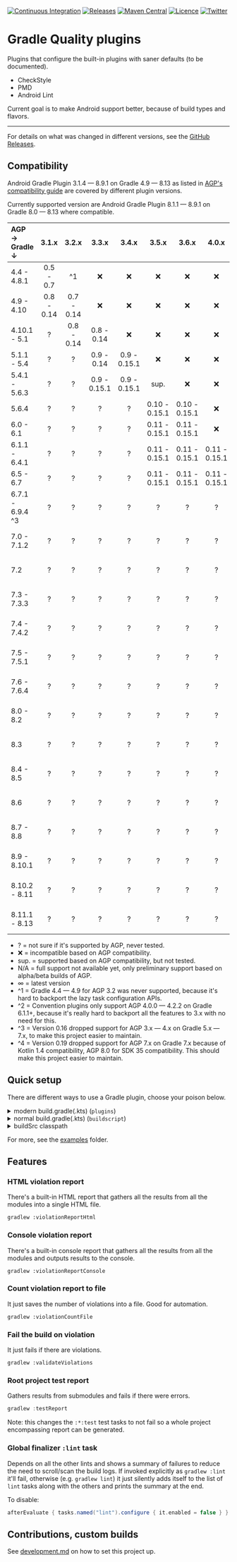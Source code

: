 [![Continuous Integration](https://github.com/TWiStErRob/net.twisterrob.gradle/actions/workflows/CI.yml/badge.svg)](https://github.com/TWiStErRob/net.twisterrob.gradle/actions/workflows/CI.yml)
[![Releases](https://img.shields.io/github/v/release/twisterrob/net.twisterrob.gradle)](
https://github.com/TWiStErRob/net.twisterrob.gradle/releases)
[![Maven Central](https://img.shields.io/maven-central/v/net.twisterrob.gradle/twister-quality)](
https://search.maven.org/search?q=g:net.twisterrob.gradle)
[![Licence](https://img.shields.io/github/license/twisterrob/net.twisterrob.gradle)](
https://github.com/TWiStErRob/net.twisterrob.gradle/blob/main/LICENCE)
[![Twitter](https://img.shields.io/twitter/follow/twisterrob?style=social)](
https://twitter.com/twisterrob)

# Gradle Quality plugins

Plugins that configure the built-in plugins with saner defaults (to be documented).
 * CheckStyle
 * PMD
 * Android Lint

Current goal is to make Android support better, because of build types and flavors.

---

For details on what was changed in different versions, see the [GitHub Releases](https://github.com/TWiStErRob/net.twisterrob.gradle/releases).

## Compatibility

Android Gradle Plugin 3.1.4 — 8.9.1 on Gradle 4.9 — 8.13 as listed in
[AGP's compatibility guide](https://developer.android.com/studio/releases/gradle-plugin#updating-gradle)
are covered by different plugin versions.

Currently supported version are Android Gradle Plugin 8.1.1 — 8.9.1 on Gradle 8.0 — 8.13 where compatible.

| AGP →<br/>Gradle ↓ |   3.1.x    |   3.2.x    |    3.3.x     |    3.4.x     |     3.5.x     |     3.6.x     |     4.0.x     |     4.1.x     |   4.2.x ^3    |    7.0.x    |    7.1.x    |    7.2.x    |    7.3.x    |  7.4.x ^4   |  8.0.x ^4   |  8.1.x   |  8.2.x   |  8.3.x   |  8.4.x   |  8.5.x   |  8.6.x   |  8.7.x   |  8.8.x   |  8.9.x   |
|:-------------------|:----------:|:----------:|:------------:|:------------:|:-------------:|:-------------:|:-------------:|:-------------:|:-------------:|:-----------:|:-----------:|:-----------:|:-----------:|:-----------:|:-----------:|:--------:|:--------:|:--------:|:--------:|:--------:|:--------:|:--------:|:--------:|:--------:|
| 4.4 - 4.8.1        | 0.5 - 0.7  |     ^1     |      ❌       |      ❌       |       ❌       |       ❌       |       ❌       |       ❌       |       ❌       |      ❌      |      ❌      |      ❌      |      ❌      |      ❌      |      ❌      |    ❌     |    ❌     |    ❌     |    ❌     |    ❌     |    ❌     |    ❌     |    ❌     |    ❌     |
| 4.9 - 4.10         | 0.8 - 0.14 | 0.7 - 0.14 |      ❌       |      ❌       |       ❌       |       ❌       |       ❌       |       ❌       |       ❌       |      ❌      |      ❌      |      ❌      |      ❌      |      ❌      |      ❌      |    ❌     |    ❌     |    ❌     |    ❌     |    ❌     |    ❌     |    ❌     |    ❌     |    ❌     |
| 4.10.1 - 5.1       |     ?      | 0.8 - 0.14 |  0.8 - 0.14  |      ❌       |       ❌       |       ❌       |       ❌       |       ❌       |       ❌       |      ❌      |      ❌      |      ❌      |      ❌      |      ❌      |      ❌      |    ❌     |    ❌     |    ❌     |    ❌     |    ❌     |    ❌     |    ❌     |    ❌     |    ❌     |
| 5.1.1 - 5.4        |     ?      |     ?      |  0.9 - 0.14  | 0.9 - 0.15.1 |       ❌       |       ❌       |       ❌       |       ❌       |       ❌       |      ❌      |      ❌      |      ❌      |      ❌      |      ❌      |      ❌      |    ❌     |    ❌     |    ❌     |    ❌     |    ❌     |    ❌     |    ❌     |    ❌     |    ❌     |
| 5.4.1 - 5.6.3      |     ?      |     ?      | 0.9 - 0.15.1 | 0.9 - 0.15.1 |     sup.      |       ❌       |       ❌       |       ❌       |       ❌       |      ❌      |      ❌      |      ❌      |      ❌      |      ❌      |      ❌      |    ❌     |    ❌     |    ❌     |    ❌     |    ❌     |    ❌     |    ❌     |    ❌     |    ❌     |
| 5.6.4              |     ?      |     ?      |      ?       |      ?       | 0.10 - 0.15.1 | 0.10 - 0.15.1 |       ❌       |       ❌       |       ❌       |      ❌      |      ❌      |      ❌      |      ❌      |      ❌      |      ❌      |    ❌     |    ❌     |    ❌     |    ❌     |    ❌     |    ❌     |    ❌     |    ❌     |    ❌     |
| 6.0 - 6.1          |     ?      |     ?      |      ?       |      ?       | 0.11 - 0.15.1 | 0.11 - 0.15.1 |       ❌       |       ❌       |       ❌       |      ❌      |      ❌      |      ❌      |      ❌      |      ❌      |      ❌      |    ❌     |    ❌     |    ❌     |    ❌     |    ❌     |    ❌     |    ❌     |    ❌     |    ❌     |
| 6.1.1 - 6.4.1      |     ?      |     ?      |      ?       |      ?       | 0.11 - 0.15.1 | 0.11 - 0.15.1 | 0.11 - 0.15.1 |       ❌       |       ❌       |      ❌      |      ❌      |      ❌      |      ❌      |      ❌      |      ❌      |    ❌     |    ❌     |    ❌     |    ❌     |    ❌     |    ❌     |    ❌     |    ❌     |    ❌     |
| 6.5 - 6.7          |     ?      |     ?      |      ?       |      ?       | 0.11 - 0.15.1 | 0.11 - 0.15.1 | 0.11 - 0.15.1 | 0.11 - 0.15.1 |       ❌       |      ❌      |      ❌      |      ❌      |      ❌      |      ❌      |      ❌      |    ❌     |    ❌     |    ❌     |    ❌     |    ❌     |    ❌     |    ❌     |    ❌     |    ❌     |
| 6.7.1 - 6.9.4 ^3   |     ?      |     ?      |      ?       |      ?       |       ?       |       ?       |       ?       | 0.11 - 0.15.1 | 0.11 - 0.15.1 |      ❌      |      ❌      |      ❌      |      ❌      |      ❌      |      ❌      |    ❌     |    ❌     |    ❌     |    ❌     |    ❌     |    ❌     |    ❌     |    ❌     |    ❌     |
| 7.0 - 7.1.2        |     ?      |     ?      |      ?       |      ?       |       ?       |       ?       |       ?       |       ?       | 0.13 - 0.15.1 | 0.13 - 0.18 |      ❌      |      ❌      |      ❌      |      ❌      |      ❌      |    ❌     |    ❌     |    ❌     |    ❌     |    ❌     |    ❌     |    ❌     |    ❌     |    ❌     |
| 7.2                |     ?      |     ?      |      ?       |      ?       |       ?       |       ?       |       ?       |       ?       | 0.13 - 0.15.1 | 0.13 - 0.18 | 0.14 - 0.18 |      ❌      |      ❌      |      ❌      |      ❌      |    ❌     |    ❌     |    ❌     |    ❌     |    ❌     |    ❌     |    ❌     |    ❌     |    ❌     |
| 7.3 - 7.3.3        |     ?      |     ?      |      ?       |      ?       |       ?       |       ?       |       ?       |       ?       | 0.13 - 0.15.1 | 0.13 - 0.18 | 0.14 - 0.18 | 0.14 - 0.18 |      ❌      |      ❌      |      ❌      |    ❌     |    ❌     |    ❌     |    ❌     |    ❌     |    ❌     |    ❌     |    ❌     |    ❌     |
| 7.4 - 7.4.2        |     ?      |     ?      |      ?       |      ?       |       ?       |       ?       |       ?       |       ?       | 0.14 - 0.15.1 | 0.14 - 0.18 | 0.14 - 0.18 | 0.14 - 0.18 | 0.15 - 0.18 |      ❌      |      ❌      |    ❌     |    ❌     |    ❌     |    ❌     |    ❌     |    ❌     |    ❌     |    ❌     |    ❌     |
| 7.5 - 7.5.1        |     ?      |     ?      |      ?       |      ?       |       ?       |       ?       |       ?       |       ?       | 0.14 - 0.15.1 | 0.14 - 0.18 | 0.14 - 0.18 | 0.14 - 0.18 | 0.15 - 0.18 | 0.15 - 0.18 |      ❌      |    ❌     |    ❌     |    ❌     |    ❌     |    ❌     |    ❌     |    ❌     |    ❌     |    ❌     |
| 7.6 - 7.6.4        |     ?      |     ?      |      ?       |      ?       |       ?       |       ?       |       ?       |       ?       | 0.14 - 0.15.1 | 0.14 - 0.18 | 0.14 - 0.18 | 0.14 - 0.18 | 0.15 - 0.18 | 0.15 - 0.18 |      ❌      |    ❌     |    ❌     |    ❌     |    ❌     |    ❌     |    ❌     |    ❌     |    ❌     |    ❌     |
| 8.0 - 8.2          |     ?      |     ?      |      ?       |      ?       |       ?       |       ?       |       ?       |       ?       |       ?       |      ?      |      ?      |      ?      |      ?      | 0.15 - 0.18 | 0.16 - 0.18 | 0.16 - ∞ |    ❌     |    ❌     |    ❌     |    ❌     |    ❌     |    ❌     |    ❌     |    ❌     |
| 8.3                |     ?      |     ?      |      ?       |      ?       |       ?       |       ?       |       ?       |       ?       |       ?       |      ?      |      ?      |      ?      |      ?      | 0.17 - 0.18 | 0.17 - 0.18 | 0.17 - ∞ | 0.17 - ∞ |    ❌     |    ❌     |    ❌     |    ❌     |    ❌     |    ❌     |    ❌     |
| 8.4 - 8.5          |     ?      |     ?      |      ?       |      ?       |       ?       |       ?       |       ?       |       ?       |       ?       |      ?      |      ?      |      ?      |      ?      | 0.17 - 0.18 | 0.17 - 0.18 | 0.17 - ∞ | 0.17 - ∞ | 0.17 - ∞ |    ❌     |    ❌     |    ❌     |    ❌     |    ❌     |    ❌     |
| 8.6                |     ?      |     ?      |      ?       |      ?       |       ?       |       ?       |       ?       |       ?       |       ?       |      ?      |      ?      |      ?      |      ?      | 0.17 - 0.18 | 0.17 - 0.18 | 0.17 - ∞ | 0.17 - ∞ | 0.17 - ∞ | 0.17 - ∞ |    ❌     |    ❌     |    ❌     |    ❌     |    ❌     |
| 8.7 - 8.8          |     ?      |     ?      |      ?       |      ?       |       ?       |       ?       |       ?       |       ?       |       ?       |      ?      |      ?      |      ?      |      ?      | 0.18 - 0.18 | 0.18 - 0.18 | 0.18 - ∞ | 0.18 - ∞ | 0.18 - ∞ | 0.18 - ∞ | 0.18 - ∞ | 0.18 - ∞ |    ❌     |    ❌     |    ❌     |
| 8.9 - 8.10.1       |     ?      |     ?      |      ?       |      ?       |       ?       |       ?       |       ?       |       ?       |       ?       |      ?      |      ?      |      ?      |      ?      | 0.18 - 0.18 | 0.18 - 0.18 | 0.18 - ∞ | 0.18 - ∞ | 0.18 - ∞ | 0.18 - ∞ | 0.18 - ∞ | 0.18 - ∞ | 0.18 - ∞ |    ❌     |    ❌     |
| 8.10.2 - 8.11      |     ?      |     ?      |      ?       |      ?       |       ?       |       ?       |       ?       |       ?       |       ?       |      ?      |      ?      |      ?      |      ?      | 0.18 - 0.18 | 0.18 - 0.18 | 0.18 - ∞ | 0.18 - ∞ | 0.18 - ∞ | 0.18 - ∞ | 0.18 - ∞ | 0.18 - ∞ | 0.18 - ∞ | 0.18 - ∞ |    ❌     |
| 8.11.1 - 8.13      |     ?      |     ?      |      ?       |      ?       |       ?       |       ?       |       ?       |       ?       |       ?       |      ?      |      ?      |      ?      |      ?      | 0.18 - 0.18 | 0.18 - 0.18 | 0.18 - ∞ | 0.18 - ∞ | 0.18 - ∞ | 0.18 - ∞ | 0.18 - ∞ | 0.18 - ∞ | 0.18 - ∞ | 0.18 - ∞ | 0.18 - ∞ |

 * ? = not sure if it's supported by AGP, never tested.
 * ❌ = incompatible based on AGP compatibility.
 * sup. = supported based on AGP compatibility, but not tested.
 * N/A = full support not available yet, only preliminary support based on alpha/beta builds of AGP.
 * ∞ = latest version
 * ^1 = Gradle 4.4 — 4.9 for AGP 3.2 was never supported, because it's hard to backport the lazy task configuration APIs.
 * ^2 = Convention plugins only support AGP 4.0.0 — 4.2.2 on Gradle 6.1.1+, because it's really hard to backport all the features to 3.x with no need for this.
 * ^3 = Version 0.16 dropped support for AGP 3.x — 4.x on Gradle 5.x — 7.x, to make this project easier to maintain.
 * ^4 = Version 0.19 dropped support for AGP 7.x on Gradle 7.x because of Kotlin 1.4 compatibility, AGP 8.0 for SDK 35 compatibility. This should make this project easier to maintain.

## Quick setup
There are different ways to use a Gradle plugin, choose your poison below.
<details>
	<summary>modern build.gradle(.kts) (<code>plugins</code>)</summary>

```gradle
plugins {
	id("net.twisterrob.gradle.plugin.quality") version "x.y"
}
```
</details>

<details>
	<summary>normal build.gradle(.kts) (<code>buildscript</code>)</summary>

```gradle
buildscript {
	repositories {
		mavenCentral()
	}
	dependencies {
		classpath("net.twisterrob.gradle:twister-quality:x.y")
	}
}
// Kotlin
apply(plugin = "net.twisterrob.gradle.plugin.quality")
// Groovy
apply plugin: "net.twisterrob.gradle.plugin.quality"
```

</details>

<details>
	<summary>buildSrc classpath</summary>

#### `buildSrc/build.gradle(.kts)`

```gradle
repositories {
	mavenCentral()
}
dependencies {
	implementation("net.twisterrob.gradle:twister-quality:x.y")
}
```

#### `build.gradle(.kts)`

```gradle
// Kotlin
apply(plugin = "net.twisterrob.gradle.plugin.quality")
// Groovy
apply plugin: "net.twisterrob.gradle.plugin.quality"
```

</details>

For more, see the [examples](docs/examples) folder.

## Features

### HTML violation report

There's a built-in HTML report that gathers all the results from all the modules into a single HTML file.

```shell
gradlew :violationReportHtml
```

### Console violation report

There's a built-in console report that gathers all the results from all the modules and outputs results to the console.

```shell
gradlew :violationReportConsole
```

### Count violation report to file

It just saves the number of violations into a file. Good for automation.

```shell
gradlew :violationCountFile
```

### Fail the build on violation

It just fails if there are violations.

```shell
gradlew :validateViolations
```

### Root project test report

Gathers results from submodules and fails if there were errors.

```groovy
gradlew :testReport
```

Note: this changes the `:*:test` test tasks to not fail so a whole project encompassing report can be generated.

### Global finalizer `:lint` task
Depends on all the other lints and shows a summary of failures to reduce the need to scroll/scan the build logs.
If invoked explicitly as `gradlew :lint` it'll fail, otherwise (e.g. `gradlew lint`) it just silently adds itself to the list of `lint` tasks along with the others and prints the summary at the end.

To disable:

```gradle
afterEvaluate { tasks.named("lint").configure { it.enabled = false } }
```

## Contributions, custom builds

See [development.md](docs/development.md) on how to set this project up.
